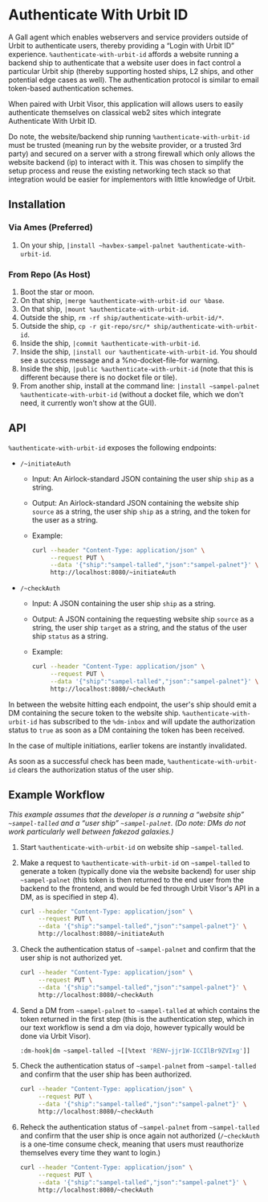 # Authenticate With Urbit ID

A Gall agent which enables webservers and service providers outside of Urbit to authenticate users, thereby providing a “Login with Urbit ID” experience. `%authenticate-with-urbit-id` affords a website running a backend ship to authenticate that a website user does in fact control a particular Urbit ship (thereby supporting hosted ships, L2 ships, and other potential edge cases as well). The authentication protocol is similar to email token-based authentication schemes.

When paired with Urbit Visor, this application will allows users to easily authenticate themselves on classical web2 sites which integrate Authenticate With Urbit ID. 

Do note, the website/backend ship running `%authenticate-with-urbit-id` must be trusted (meaning run by the website provider, or a trusted 3rd party) and secured on a server with a strong firewall which only allows the website backend (ip) to interact with it. This was chosen to simplify the setup process and reuse the existing networking tech stack so that integration would be easier for implementors with little knowledge of Urbit.


##  Installation

### Via Ames (Preferred)

1. On your ship, `|install ~havbex-sampel-palnet %authenticate-with-urbit-id`.

### From Repo (As Host)

1. Boot the star or moon.
2. On that ship, `|merge %authenticate-with-urbit-id our %base`.
3. On that ship, `|mount %authenticate-with-urbit-id`.
4. Outside the ship, `rm -rf ship/authenticate-with-urbit-id/*`.
5. Outside the ship, `cp -r git-repo/src/* ship/authenticate-with-urbit-id`.
6. Inside the ship, `|commit %authenticate-with-urbit-id`.
7. Inside the ship, `|install our %authenticate-with-urbit-id`.  You should see a success message and a %no-docket-file-for warning.
8. Inside the ship, `|public %authenticate-with-urbit-id` (note that this is different because there is no docket file or tile).
9. From another ship, install at the command line:  `|install ~sampel-palnet %authenticate-with-urbit-id` (without a docket file, which we don't need, it currently won't show at the GUI).

##  API

`%authenticate-with-urbit-id` exposes the following endpoints:

- `/~initiateAuth`
  - Input:  An Airlock-standard JSON containing the user ship `ship` as a string.
  - Output:  An Airlock-standard JSON containing the website ship `source` as a string, the user ship `ship` as a string, and the token for the user as a string.
  - Example:

      ```sh
      curl --header "Content-Type: application/json" \
           --request PUT \
           --data '{"ship":"sampel-talled","json":"sampel-palnet"}' \
           http://localhost:8080/~initiateAuth
      ```

- `/~checkAuth`
  - Input:  A JSON containing the user ship `ship` as a string.
  - Output:  A JSON containing the requesting website ship `source` as a string, the user ship `target` as a string, and the status of the user ship `status` as a string.
  - Example:

      ```sh
      curl --header "Content-Type: application/json" \
           --request PUT \
           --data '{"ship":"sampel-talled","json":"sampel-palnet"}' \
           http://localhost:8080/~checkAuth
      ```

In between the website hitting each endpoint, the user's ship should emit a DM containing the secure token to the website ship.  `%authenticate-with-urbit-id` has subscribed to the `%dm-inbox` and will update the authorization status to `true` as soon as a DM containing the token has been received.

In the case of multiple initiations, earlier tokens are instantly invalidated.

As soon as a successful check has been made, `%authenticate-with-urbit-id` clears the authorization status of the user ship.


##  Example Workflow

_This example assumes that the developer is a running a “website ship” `~sampel-talled` and a “user ship” `~sampel-palnet`.  (Do note: DMs do not work particularly well between fakezod galaxies.)_

1. Start `%authenticate-with-urbit-id` on website ship `~sampel-talled`.
2. Make a request to `%authenticate-with-urbit-id` on `~sampel-talled` to generate a token (typically done via the website backend) for user ship `~sampel-palnet` (this token is then returned to the end user from the backend to the frontend, and would be fed through Urbit Visor's API in a DM, as is specified in step 4).

    ```sh
    curl --header "Content-Type: application/json" \
         --request PUT \
         --data '{"ship":"sampel-talled","json":"sampel-palnet"}' \
         http://localhost:8080/~initiateAuth
    ```

3. Check the authentication status of `~sampel-palnet` and confirm that the user ship is not authorized yet.

    ```sh
    curl --header "Content-Type: application/json" \
         --request PUT \
         --data '{"ship":"sampel-talled","json":"sampel-palnet"}' \
         http://localhost:8080/~checkAuth
    ```

4. Send a DM from `~sampel-palnet` to `~sampel-talled` at which contains the token returned in the first step (this is the authentication step, which in our text workflow is send a dm via dojo, however typically would be done via Urbit Visor).

    ```sh
    :dm-hook|dm ~sampel-talled ~[[%text 'RENV~jjr1W-ICCIlBr9ZVIxg']]
    ```

5. Check the authentication status of `~sampel-palnet` from `~sampel-talled` and confirm that the user ship has been authorized.

    ```sh
    curl --header "Content-Type: application/json" \
         --request PUT \
         --data '{"ship":"sampel-talled","json":"sampel-palnet"}' \
         http://localhost:8080/~checkAuth
    ```

6. Reheck the authentication status of `~sampel-palnet` from `~sampel-talled` and confirm that the user ship is once again not authorized (`/~checkAuth` is a one-time consume check, meaning that users must reauthorize themselves every time they want to login.)

    ```sh
    curl --header "Content-Type: application/json" \
         --request PUT \
         --data '{"ship":"sampel-talled","json":"sampel-palnet"}' \
         http://localhost:8080/~checkAuth
    ```
